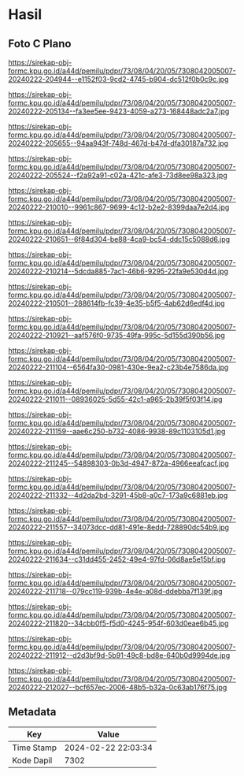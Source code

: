 # Hasil

## Foto C Plano

https://sirekap-obj-formc.kpu.go.id/a44d/pemilu/pdpr/73/08/04/20/05/7308042005007-20240222-204944--e1152f03-9cd2-4745-b904-dc512f0b0c9c.jpg

https://sirekap-obj-formc.kpu.go.id/a44d/pemilu/pdpr/73/08/04/20/05/7308042005007-20240222-205134--fa3ee5ee-9423-4059-a273-168448adc2a7.jpg

https://sirekap-obj-formc.kpu.go.id/a44d/pemilu/pdpr/73/08/04/20/05/7308042005007-20240222-205655--94aa943f-748d-467d-b47d-dfa30187a732.jpg

https://sirekap-obj-formc.kpu.go.id/a44d/pemilu/pdpr/73/08/04/20/05/7308042005007-20240222-205524--f2a92a91-c02a-421c-afe3-73d8ee98a323.jpg

https://sirekap-obj-formc.kpu.go.id/a44d/pemilu/pdpr/73/08/04/20/05/7308042005007-20240222-210010--9961c867-9699-4c12-b2e2-8399daa7e2d4.jpg

https://sirekap-obj-formc.kpu.go.id/a44d/pemilu/pdpr/73/08/04/20/05/7308042005007-20240222-210651--6f84d304-be88-4ca9-bc54-ddc15c5088d6.jpg

https://sirekap-obj-formc.kpu.go.id/a44d/pemilu/pdpr/73/08/04/20/05/7308042005007-20240222-210214--5dcda885-7ac1-46b6-9295-22fa9e530d4d.jpg

https://sirekap-obj-formc.kpu.go.id/a44d/pemilu/pdpr/73/08/04/20/05/7308042005007-20240222-210501--288614fb-fc39-4e35-b5f5-4ab62d6edf4d.jpg

https://sirekap-obj-formc.kpu.go.id/a44d/pemilu/pdpr/73/08/04/20/05/7308042005007-20240222-210921--aaf576f0-9735-49fa-995c-5d155d390b56.jpg

https://sirekap-obj-formc.kpu.go.id/a44d/pemilu/pdpr/73/08/04/20/05/7308042005007-20240222-211104--6564fa30-0981-430e-9ea2-c23b4e7586da.jpg

https://sirekap-obj-formc.kpu.go.id/a44d/pemilu/pdpr/73/08/04/20/05/7308042005007-20240222-211011--08936025-5d55-42c1-a965-2b39f5f03f14.jpg

https://sirekap-obj-formc.kpu.go.id/a44d/pemilu/pdpr/73/08/04/20/05/7308042005007-20240222-211159--aae6c250-b732-4086-9938-89c1103105d1.jpg

https://sirekap-obj-formc.kpu.go.id/a44d/pemilu/pdpr/73/08/04/20/05/7308042005007-20240222-211245--54898303-0b3d-4947-872a-4966eeafcacf.jpg

https://sirekap-obj-formc.kpu.go.id/a44d/pemilu/pdpr/73/08/04/20/05/7308042005007-20240222-211332--4d2da2bd-3291-45b8-a0c7-173a9c6881eb.jpg

https://sirekap-obj-formc.kpu.go.id/a44d/pemilu/pdpr/73/08/04/20/05/7308042005007-20240222-211557--34073dcc-dd81-491e-8edd-728890dc54b9.jpg

https://sirekap-obj-formc.kpu.go.id/a44d/pemilu/pdpr/73/08/04/20/05/7308042005007-20240222-211634--c31dd455-2452-49e4-97fd-06d8ae5e15bf.jpg

https://sirekap-obj-formc.kpu.go.id/a44d/pemilu/pdpr/73/08/04/20/05/7308042005007-20240222-211718--079cc119-939b-4e4e-a08d-ddebba7f139f.jpg

https://sirekap-obj-formc.kpu.go.id/a44d/pemilu/pdpr/73/08/04/20/05/7308042005007-20240222-211820--34cbb0f5-f5d0-4245-954f-603d0eae6b45.jpg

https://sirekap-obj-formc.kpu.go.id/a44d/pemilu/pdpr/73/08/04/20/05/7308042005007-20240222-211912--d2d3bf9d-5b91-49c8-bd8e-640b0d9994de.jpg

https://sirekap-obj-formc.kpu.go.id/a44d/pemilu/pdpr/73/08/04/20/05/7308042005007-20240222-212027--bcf657ec-2006-48b5-b32a-0c63ab176f75.jpg


## Metadata

| Key        | Value               |
| ---------- | ------------------- |
| Time Stamp | 2024-02-22 22:03:34 |
| Kode Dapil | 7302                |



